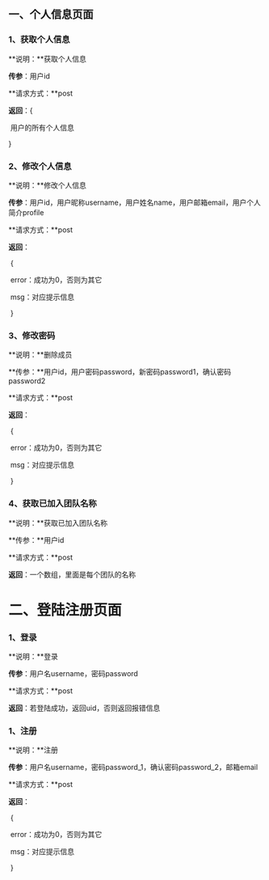 ## 一、个人信息页面

### 1、获取个人信息

**说明：**获取个人信息

**传参**：用户id

**请求方式：**post

**返回**：{

​	用户的所有个人信息

}

### 2、修改个人信息

**说明：**修改个人信息

**传参**：用户id，用户昵称username，用户姓名name，用户邮箱email，用户个人简介profile

**请求方式：**post

**返回**：

​	{

​	error：成功为0，否则为其它

​	msg：对应提示信息

​	}

### 3、修改密码

**说明：**删除成员

**传参：**用户id，用户密码password，新密码password1，确认密码password2

**请求方式：**post

**返回**：

​	{

​	error：成功为0，否则为其它

​	msg：对应提示信息

​	}

### 4、获取已加入团队名称

**说明：**获取已加入团队名称

**传参：**用户id

**请求方式：**post

**返回**：一个数组，里面是每个团队的名称

# 二、登陆注册页面

### 1、登录

**说明：**登录

**传参**：用户名username，密码password

**请求方式：**post

**返回**：若登陆成功，返回uid，否则返回报错信息

### 1、注册

**说明：**注册

**传参**：用户名username，密码password_1，确认密码password_2，邮箱email

**请求方式：**post

**返回**：

​	{

​	error：成功为0，否则为其它

​	msg：对应提示信息

​	}

